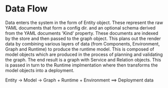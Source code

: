 Data Flow
=========

Data enters the system in the form of Entity object. These represent the raw
YAML documents that form a config dir. and an optional schema derived from the
YAML documents 'Kind' property. These documents are indexed by the store and
then passed to the graph object. This plans out the render data by combining
various layers of data (from Components, Environment, Graph and Runtime) to
produce the runtime model. This is composed of model objects which are produced
in the process of planning and validating the graph. The end result is a graph
with Service and Relation objects. This is passed in turn to the Runtime
implmentation where then transforms the model objects into a deployment. 


Entity -> Model -> Graph + Runtime + Environment ==> Deployment data
